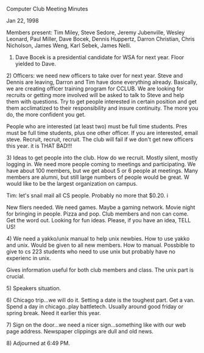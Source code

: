 Computer Club Meeting Minutes </p><p>
Jan 22, 1998 </p><p>
Members present: Tim Miley, Steve Sedore, Jeremy Jubenville, Wesley Leonard, Paul Miller, Dave Bocek, Dennis Huppertz, Darron Christian, Chris Nicholson, James Weng, Karl Sebek, James Nelli. </p><p>
1) Dave Bocek is a presidential candidate for WSA for next year.  Floor yielded to Dave. </p><p>
</p><p>
2) Officers: we need new officers to take over for next year.  Steve and Dennis are leaving, Darron and Tim have done everything already.  Basically, we are creating officer training program for CCLUB.  We are looking for recruits or getting more involved will be asked to talk to Steve and help them with questions.  Try to get people interested in certain position and get them acclimatized to their responsibility and insure continuity.  The more you do, the more confident you get.   </p><p>
People who are interested (at least two) must be full time students.  Pres must be full time students, plus one other officer.  If you are interested, email steve.  Recruit, recruit, recruit.  The club will fail if we don't get new officers this year.  it is THAT BAD!!! </p><p>
3) Ideas to get people into the club.  How do we recruit.  Mostly silent, mostly logging in.  We need more people coming to meetings and participating. We have about 100 members, but we get about 5 or 6 people at meetings.  Many members are alumni, but still large numbers of people would be great.  W would like to be the largest organization on campus.   </p><p>
Tim: let's snail mail all CS people.  Probably no more that $0.20.  i </p><p>
New fliers needed.  We need games.  Maybe a gaming network.  Movie night for bringing in people.  Pizza and pop.  Club members and non can come.  Get the word out.  Looking for fun ideas.  Please, if you have an idea, TELL US! </p><p>
4) We need a yakko/unix manual to help unix newbies.  How to use yakko and unix.  Would be given to all new members.  How to manual.  Possbible to give to cs 223 students who need to use unix but probably have no experienc in unix. </p><p>
Gives information useful for both club members and class.  The unix part is crucial.   </p><p>
5) Speakers situation.   </p><p>
6) Chicago trip...we will do it.  Setting a date is the toughest part.  Get a van.  Spend a day in chicago..play battletech.   Usually around good friday or spring break.  Need it earlier this year.   </p><p>
7) Sign on the door...we need a nicer sign...something like with our web page address.  Newspaper clippings are dull and old news. </p><p>
8) Adjourned at 6:49 PM. </p>
